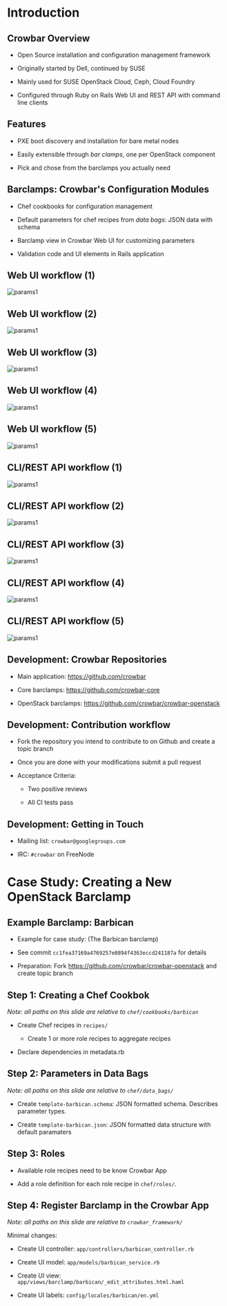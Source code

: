 # Introduction

## Crowbar Overview

* Open Source installation and configuration management framework 

* Originally started by Dell, continued by SUSE

* Mainly used for SUSE OpenStack Cloud, Ceph, Cloud Foundry

* Configured through Ruby on Rails Web UI and REST API with command line
  clients

<!--

Crowbar is the installation and configuration management framework tool we use
for a bunch of SUSE products things right now.

Originally Crowbar was started by Dell as a tool to install and configure
distributed applications such as OpenStack on a cluster of machines. SUSE took
over in 2013 and we have been maintaining it ever since.

It's mainly used for SUSE OpenStack Cloud but it can also be used to set up
Ceph or Cloud Foundry.

Crowbar is configured and operated through a Ruby on Rails web interface which
also exports a REST API. On the other side we have a command line client to
talk to this REST API - much like the OpenStack CLI clients.

-->

## Features

* PXE boot discovery and installation for bare metal nodes

* Easily extensible through *bar clamps*, one per OpenStack component

* Pick and chose from the barclamps you actually need

<!--

Let's have a look at Crowbar's features now and get a feel for what it can and
cannot do.

First of all, it can deal with mostly unprepared bare metal machines. All they
need to do is attempt to PXE boot. Crowbar will then automatically discover
them and display the machines that successfully booted in its Nodes view. You
can then assign names to these nodes, install an operating system on them and
apply barclamps to them.

Speaking of which: barclamps are the bread and butter of crowbar. A barclamp
is a plugin for configuring a service, such as OpenStack Nova. Note that a
service in this case can be - and usually is - a distributed system of multiple
different daemons running on multiple different machines.

Crowbar allows you to mix and match barclamps depending to a certain extent.
Concretely, if you use it to deploy an OpenStack cloud you can chose to deploy
only the services you want to deploy. For instance, you could omit Swift if you
don't need object storage.

-->

## Barclamps: Crowbar's Configuration Modules

* Chef cookbooks for configuration management

* Default parameters for chef recipes from *data bags*: JSON data with schema

* Barclamp view in Crowbar Web UI for customizing parameters

* Validation code and UI elements in Rails application

<!--

Now that we have a general idea of what a barclamp is, we can have a closer
look at the implementation details. Barclamps consist of various components:

First and foremost they contain a chef cookbooks that is used for deploying the
service the barclamp is in charge of. Usually this chef cookbook consists of
multiple recipes. There may be dedicated recipes for deploying the API and
backend services, or for creating keystone and database users, for instance.
Services such as Neutron, Nova or Cinder will also have role recipes
aggregating the daemons and agents running on compute nodes and controllers,
respectively.

These chef recipes are not static of course. They can be parametrized through
Crowbar. We've got a fair amount of knobs and dials to adjust there - according
to a colleague who recently did a presentation on Crowbar we currently have
about 1500 individual settings across Crowbar. Since setting all of these
explicitely would be quite a burden on the user we provide sensible defaults in
the shape of `data bags`. The data bag for a barclamp consists of a JSON
formatted data structure with all the default settings and a JSON formatted
schema file which defines the data type and optional validation constraints for
each setting.

-->

## Web UI workflow (1)

![params1](img/ui1.PNG)

## Web UI workflow (2)

![params1](img/ui2.PNG)

## Web UI workflow (3)

![params1](img/ui3.PNG)

## Web UI workflow (4)

![params1](img/ui4.PNG)

## Web UI workflow (5)

![params1](img/ui5.PNG)

## CLI/REST API workflow (1)

![params1](img/cli1.PNG)

## CLI/REST API workflow (2)

![params1](img/cli2.PNG)

## CLI/REST API workflow (3)

![params1](img/cli3.PNG)

## CLI/REST API workflow (4)

![params1](img/cli4.PNG)

## CLI/REST API workflow (5)

![params1](img/cli5.PNG)

## Development: Crowbar Repositories

* Main application: https://github.com/crowbar

* Core barclamps: https://github.com/crowbar-core

* OpenStack barclamps: https://github.com/crowbar/crowbar-openstack

## Development: Contribution workflow

* Fork the repository you intend to contribute to on Github and create a topic
  branch

* Once you are done with your modifications submit a pull request

* Acceptance Criteria:

  * Two positive reviews

  * All CI tests pass

## Development: Getting in Touch

* Mailing list: `crowbar@googlegroups.com`

* IRC: `#crowbar` on FreeNode

# Case Study: Creating a New OpenStack Barclamp

## Example Barclamp: Barbican

* Example for case study: (The Barbican barclamp)

* See commit `cc1fea37169a4769257e0894f4363eccd241187a` for details

* Preparation: Fork https://github.com/crowbar/crowbar-openstack and create
  topic branch

## Step 1: Creating a Chef Cookbok

*Note: all paths on this slide are relative to `chef/cookbooks/barbican`*

* Create Chef recipes in `recipes/` 

  * Create 1 or more role recipes to aggregate recipes

* Declare dependencies in metadata.rb

## Step 2: Parameters in Data Bags

*Note: all paths on this slide are relative to `chef/data_bags/`*

* Create `template-barbican.schema`: JSON formatted schema. Describes parameter types.

* Create `template-barbican.json`: JSON formatted data structure with default paramaters

## Step 3: Roles

* Available role recipes need to be know Crowbar App

* Add a role definition for each role recipe in `chef/roles/`.

## Step 4: Register Barclamp in the Crowbar App

*Note: all paths on this slide are relative to `crowbar_framework/`*

Minimal changes:

* Create UI controller: `app/controllers/barbican_controller.rb`

* Create UI model: `app/models/barbican_service.rb`

* Create UI view: `app/views/barclamp/barbican/_edit_attributes.html.haml`

* Create UI labels: `config/locales/barbican/en.yml`
